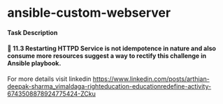 # ansible-custom-webserver

#### Task Description

#### 🔰 11.3  Restarting HTTPD Service is not idempotence in nature and also consume more resources suggest a way to rectify this challenge in Ansible playbook.

For more details visit linkedin https://www.linkedin.com/posts/arthian-deepak-sharma_vimaldaga-righteducation-educationredefine-activity-6743508878924775424-ZCku
